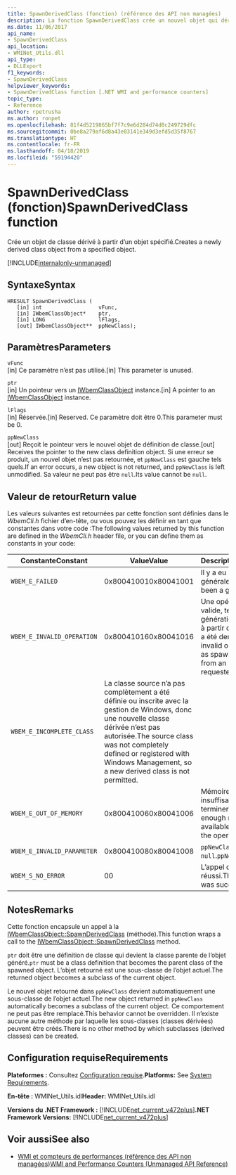 ```yaml
---
title: SpawnDerivedClass (fonction) (référence des API non managées)
description: La fonction SpawnDerivedClass crée un nouvel objet qui dérive d’un objet.
ms.date: 11/06/2017
api_name:
- SpawnDerivedClass
api_location:
- WMINet_Utils.dll
api_type:
- DLLExport
f1_keywords:
- SpawnDerivedClass
helpviewer_keywords:
- SpawnDerivedClass function [.NET WMI and performance counters]
topic_type:
- Reference
author: rpetrusha
ms.author: ronpet
ms.openlocfilehash: 81f4d5219865bf7f7c9e6d284d74d0c249729dfc
ms.sourcegitcommit: 0be8a279af6d8a43e03141e349d3efd5d35f8767
ms.translationtype: HT
ms.contentlocale: fr-FR
ms.lasthandoff: 04/18/2019
ms.locfileid: "59194420"
---
```

# <a name="spawnderivedclass-function"></a><span data-ttu-id="71e8a-103">SpawnDerivedClass (fonction)</span><span class="sxs-lookup"><span data-stu-id="71e8a-103">SpawnDerivedClass function</span></span>
<span data-ttu-id="71e8a-104">Crée un objet de classe dérivé à partir d’un objet spécifié.</span><span class="sxs-lookup"><span data-stu-id="71e8a-104">Creates a newly derived class object from a specified object.</span></span>    
  
[!INCLUDE[internalonly-unmanaged](../../../../includes/internalonly-unmanaged.md)]
  
## <a name="syntax"></a><span data-ttu-id="71e8a-105">Syntaxe</span><span class="sxs-lookup"><span data-stu-id="71e8a-105">Syntax</span></span>  
  
```  
HRESULT SpawnDerivedClass (
   [in] int                  vFunc, 
   [in] IWbemClassObject*    ptr, 
   [in] LONG                 lFlags,
   [out] IWbemClassObject**  ppNewClass); 
```  

## <a name="parameters"></a><span data-ttu-id="71e8a-106">Paramètres</span><span class="sxs-lookup"><span data-stu-id="71e8a-106">Parameters</span></span>

`vFunc`  
<span data-ttu-id="71e8a-107">[in] Ce paramètre n’est pas utilisé.</span><span class="sxs-lookup"><span data-stu-id="71e8a-107">[in] This parameter is unused.</span></span>

`ptr`  
<span data-ttu-id="71e8a-108">[in] Un pointeur vers un [IWbemClassObject](/windows/desktop/api/wbemcli/nn-wbemcli-iwbemclassobject) instance.</span><span class="sxs-lookup"><span data-stu-id="71e8a-108">[in] A pointer to an [IWbemClassObject](/windows/desktop/api/wbemcli/nn-wbemcli-iwbemclassobject) instance.</span></span>

`lFlags`  
<span data-ttu-id="71e8a-109">[in] Réservée.</span><span class="sxs-lookup"><span data-stu-id="71e8a-109">[in] Reserved.</span></span> <span data-ttu-id="71e8a-110">Ce paramètre doit être 0.</span><span class="sxs-lookup"><span data-stu-id="71e8a-110">This parameter must be 0.</span></span>

`ppNewClass`  
<span data-ttu-id="71e8a-111">[out] Reçoit le pointeur vers le nouvel objet de définition de classe.</span><span class="sxs-lookup"><span data-stu-id="71e8a-111">[out] Receives the pointer to the new class definition object.</span></span> <span data-ttu-id="71e8a-112">Si une erreur se produit, un nouvel objet n’est pas retournée, et `ppNewClass` est gauche tels quels.</span><span class="sxs-lookup"><span data-stu-id="71e8a-112">If an error occurs, a new object is not returned, and `ppNewClass` is left unmodified.</span></span> <span data-ttu-id="71e8a-113">Sa valeur ne peut pas être `null`.</span><span class="sxs-lookup"><span data-stu-id="71e8a-113">Its value cannot be `null`.</span></span>

## <a name="return-value"></a><span data-ttu-id="71e8a-114">Valeur de retour</span><span class="sxs-lookup"><span data-stu-id="71e8a-114">Return value</span></span>

<span data-ttu-id="71e8a-115">Les valeurs suivantes est retournées par cette fonction sont définies dans le *WbemCli.h* fichier d’en-tête, ou vous pouvez les définir en tant que constantes dans votre code :</span><span class="sxs-lookup"><span data-stu-id="71e8a-115">The following values returned by this function are defined in the *WbemCli.h* header file, or you can define them as constants in your code:</span></span>

|<span data-ttu-id="71e8a-116">Constante</span><span class="sxs-lookup"><span data-stu-id="71e8a-116">Constant</span></span>  |<span data-ttu-id="71e8a-117">Value</span><span class="sxs-lookup"><span data-stu-id="71e8a-117">Value</span></span>  |<span data-ttu-id="71e8a-118">Description</span><span class="sxs-lookup"><span data-stu-id="71e8a-118">Description</span></span>  |
|---------|---------|---------|
| `WBEM_E_FAILED` | <span data-ttu-id="71e8a-119">0x80041001</span><span class="sxs-lookup"><span data-stu-id="71e8a-119">0x80041001</span></span> | <span data-ttu-id="71e8a-120">Il y a eu une défaillance générale.</span><span class="sxs-lookup"><span data-stu-id="71e8a-120">There has been a general failure.</span></span> |
| `WBEM_E_INVALID_OPERATION` | <span data-ttu-id="71e8a-121">0x80041016</span><span class="sxs-lookup"><span data-stu-id="71e8a-121">0x80041016</span></span> | <span data-ttu-id="71e8a-122">Une opération non valide, telle que la génération d’une classe à partir d’une instance, a été demandée.</span><span class="sxs-lookup"><span data-stu-id="71e8a-122">An invalid operation, such as spawning a class from an instance, was requested.</span></span> |
| `WBEM_E_INCOMPLETE_CLASS` | <span data-ttu-id="71e8a-123">La classe source n’a pas complètement a été définie ou inscrite avec la gestion de Windows, donc une nouvelle classe dérivée n’est pas autorisée.</span><span class="sxs-lookup"><span data-stu-id="71e8a-123">The source class was not completely defined or registered with Windows Management, so a new derived class is not permitted.</span></span> |
| `WBEM_E_OUT_OF_MEMORY` | <span data-ttu-id="71e8a-124">0x80041006</span><span class="sxs-lookup"><span data-stu-id="71e8a-124">0x80041006</span></span> | <span data-ttu-id="71e8a-125">Mémoire est insuffisante pour terminer l’opération.</span><span class="sxs-lookup"><span data-stu-id="71e8a-125">Not enough memory is available to complete the operation.</span></span> |
| `WBEM_E_INVALID_PARAMETER` | <span data-ttu-id="71e8a-126">0x80041008</span><span class="sxs-lookup"><span data-stu-id="71e8a-126">0x80041008</span></span> | <span data-ttu-id="71e8a-127">`ppNewClass` a la valeur `null`.</span><span class="sxs-lookup"><span data-stu-id="71e8a-127">`ppNewClass` is `null`.</span></span> |
| `WBEM_S_NO_ERROR` | <span data-ttu-id="71e8a-128">0</span><span class="sxs-lookup"><span data-stu-id="71e8a-128">0</span></span> | <span data-ttu-id="71e8a-129">L’appel de fonction a réussi.</span><span class="sxs-lookup"><span data-stu-id="71e8a-129">The function call was successful.</span></span>  |
  
## <a name="remarks"></a><span data-ttu-id="71e8a-130">Notes</span><span class="sxs-lookup"><span data-stu-id="71e8a-130">Remarks</span></span>

<span data-ttu-id="71e8a-131">Cette fonction encapsule un appel à la [IWbemClassObject::SpawnDerivedClass](/windows/desktop/api/wbemcli/nf-wbemcli-iwbemclassobject-clone) (méthode).</span><span class="sxs-lookup"><span data-stu-id="71e8a-131">This function wraps a call to the [IWbemClassObject::SpawnDerivedClass](/windows/desktop/api/wbemcli/nf-wbemcli-iwbemclassobject-clone) method.</span></span>

<span data-ttu-id="71e8a-132">`ptr` doit être une définition de classe qui devient la classe parente de l’objet généré.</span><span class="sxs-lookup"><span data-stu-id="71e8a-132">`ptr` must be a class definition that becomes the parent class of the spawned object.</span></span> <span data-ttu-id="71e8a-133">L’objet retourné est une sous-classe de l’objet actuel.</span><span class="sxs-lookup"><span data-stu-id="71e8a-133">The returned object becomes a subclass of the current object.</span></span>

<span data-ttu-id="71e8a-134">Le nouvel objet retourné dans `ppNewClass` devient automatiquement une sous-classe de l’objet actuel.</span><span class="sxs-lookup"><span data-stu-id="71e8a-134">The new object returned in `ppNewClass` automatically becomes a subclass of the current object.</span></span> <span data-ttu-id="71e8a-135">Ce comportement ne peut pas être remplacé.</span><span class="sxs-lookup"><span data-stu-id="71e8a-135">This behavior cannot be overridden.</span></span> <span data-ttu-id="71e8a-136">Il n’existe aucune autre méthode par laquelle les sous-classes (classes dérivées) peuvent être créés.</span><span class="sxs-lookup"><span data-stu-id="71e8a-136">There is no other method by which subclasses (derived classes) can be created.</span></span>

## <a name="requirements"></a><span data-ttu-id="71e8a-137">Configuration requise</span><span class="sxs-lookup"><span data-stu-id="71e8a-137">Requirements</span></span>  
 <span data-ttu-id="71e8a-138">**Plateformes :** Consultez [Configuration requise](../../../../docs/framework/get-started/system-requirements.md).</span><span class="sxs-lookup"><span data-stu-id="71e8a-138">**Platforms:** See [System Requirements](../../../../docs/framework/get-started/system-requirements.md).</span></span>  
  
 <span data-ttu-id="71e8a-139">**En-tête :** WMINet_Utils.idl</span><span class="sxs-lookup"><span data-stu-id="71e8a-139">**Header:** WMINet_Utils.idl</span></span>  
  
 <span data-ttu-id="71e8a-140">**Versions du .NET Framework :** [!INCLUDE[net_current_v472plus](../../../../includes/net-current-v472plus.md)]</span><span class="sxs-lookup"><span data-stu-id="71e8a-140">**.NET Framework Versions:** [!INCLUDE[net_current_v472plus](../../../../includes/net-current-v472plus.md)]</span></span>  
  
## <a name="see-also"></a><span data-ttu-id="71e8a-141">Voir aussi</span><span class="sxs-lookup"><span data-stu-id="71e8a-141">See also</span></span>

- [<span data-ttu-id="71e8a-142">WMI et compteurs de performances (référence des API non managées)</span><span class="sxs-lookup"><span data-stu-id="71e8a-142">WMI and Performance Counters (Unmanaged API Reference)</span></span>](index.md)
